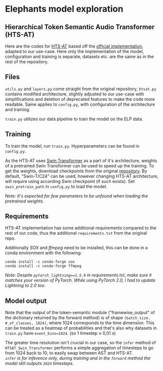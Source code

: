 # Elephants model exploration

## Hierarchical Token Semantic Audio Transformer (HTS-AT)
Here are the codes for [HTS-AT](https://arxiv.org/abs/2202.00874) based off the [official implementation](https://github.com/RetroCirce/HTS-Audio-Transformer), adapted to our use-case.
Here only the implementation of the model, configuration and training is separate, datasets etc. are the same as in the rest of the repository.

## Files
`utils.py` and `layers.py` come straight from the original repository, `htsat.py` contains modified architecture, slightly adjusted to our use-case with simplifications and deletion of deprecated features to make the code more readable. Same applies to `config.py`, with configuration of the architecture and training. 

`train.py` utilizes our data pipeline to train the model on the ELP data.

## Training
To train the model, run `train.py`. Hyperparameters can be found in `config.py`.

As the HTS-AT uses [Swin Transformer](https://github.com/microsoft/Swin-Transformer) as a part of it's architecture, weights of a pretrained Swin Transformer can be used to speed up the training. 
To get the weights, download checkpoints from the original [repository](https://github.com/microsoft/Swin-Transformer).
By default, "Swin-T/C24" can be used, however changing HTS-AT architecture, will require using according Swin checkpoint (if such exists).
Set `swin_pretrain_path` in `config.py` to load the model.

*Note: It's expected for few parameters to be unfound when loading the pretrained weights.* 

## Requirements
HTS-AT implementation has some additional requirements compared to the rest of our code, thus the additional `requirements.txt` from the original repo.

Additionally *SOX* and *ffmpeg* need to be installed, this can be done in a conda environment with the following:
```
conda install -c conda-forge sox
conda install -c conda-forge ffmpeg
```
*Note: Despite `pytorch_lightning==1.5.9` in requirements.txt, make sure it matches your version of PyTorch. While using PyTorch 2.0, I had to update Lightning to 2.0 too.*
## Model output
Note that the output of the token-semantic module ("framewise_output" of the dictionary returned by the forward method) is of shape `(batch_size, #_of_classes, 1024)`, where 1024 corresponds to the time dimension.
This can be treated as a heatmap of probabilities and that's also why datasets in `train.py` have `event_bins=1024`.
(so 1 timestep ≈ 0,01 s)

The greater time resolution isn't crucial in our case, so the `infer` method of `HTSAT_Swin_Transformer` performs a simple aggregation of timesteps to go from 1024 back to 10, to easily swap between AST and HTS-AT. \
*`infer` is for inference only, during training and in the `forward` method the model still outputs `1024` timesteps.*